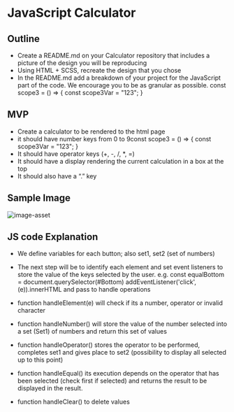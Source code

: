 
# JavaScript Calculator

## Outline
- Create a README.md on your Calculator repository that includes a picture of the design you will be reproducing
- Using HTML + SCSS, recreate the design that you chose
- In the README.md add a breakdown of your project for the JavaScript part of the code. We encourage you to be as granular as possible. const scope3 = () => { const scope3Var = "123"; }
## MVP
- Create a calculator to be rendered to the html page
- it should have number keys from 0 to 9const scope3 = () => { const scope3Var = "123"; }
- It should have operator keys (+, -, /, *, =)
- It should have a display rendering the current calculation in a box at the top
- It should also have a “.” key

## Sample Image
![image-asset](https://user-images.githubusercontent.com/26740359/178501108-170f6d8e-0ebb-4f74-9cba-aa56afd76481.png)

## JS code Explanation
- We define variables for each button; also set1, set2 (set of numbers)

- The next step will be to identify each element and set event listeners to store the value of the keys selected by the user.
  e.g. const equalBottom = document.querySelector(#Bottom)
        addEventListener('click', (e)).innerHTML and pass to handle operations


- function handleElement(e) will check if its a number, operator or invalid character
- function handleNumber() will store the value of the number selected into a set (Set1) of numbers and return this set of values
- function handleOperator() stores the operator to be performed, completes set1 and gives place to set2 (possibility to display all selected up to this point)
- function handleEqual() its execution depends on the operator that has been selected (check first if selected) and returns the result to be displayed in the result.
- function handleClear() to delete values
